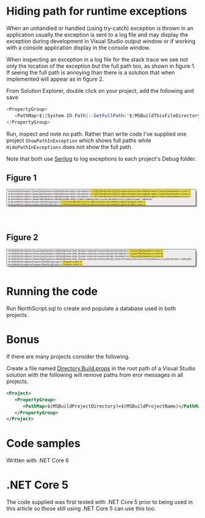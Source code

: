 # Hiding path for runtime exceptions

When an unhandled or handled (using try-catch) exception is thrown in an application usually the exception is sent to a log file and may display the exception during development in Visual Studio output window or if working with a console application display in the console window.

When inspecting an exception in a log file for the stack trace we see not only the location of the exception but the full path too, as shown in figure 1. If seeing the full path is annoying than there is a solution that when implemented will appear as in figure 2.


From Solution Explorer, double click on your project, add the following and save

```csharp
<PropertyGroup>
   <PathMap>$([System.IO.Path]::GetFullPath('$(MSBuildThisFileDirectory)'))=./</PathMap>
</PropertyGroup>
```

Run, inspect and note no path. Rather than write code I've supplied one project `ShowPathInException` which shows full paths while `HidePathInExceptions` does not show the full path.

Note that both use [Serilog](https://serilog.net/) to log exceptions to each project's Debug folder.



## Figure 1

![a](assets/WithPath.png)

</br>

## Figure 2

![b](assets/WithoutPath.png)

# Running the code

Run NorthScript.sql to create and populate a database used in both projects.

# Bonus 

If there are many projects consider the following.

Create a file named [Directory.Build.props](https://docs.microsoft.com/en-us/visualstudio/msbuild/customize-your-build?view=vs-2019#directorybuildprops-example) in the root path of a Visual Studio solution with the following will remove paths from eror messages in all projects.

```xml
<Project>
   <PropertyGroup>
      <PathMap>$(MSBuildProjectDirectory)=$(MSBuildProjectName)</PathMap>
   </PropertyGroup>
</Project>
```

# Code samples

Written with .NET Core 6

# .NET Core 5

The code supplied was first tested with .NET Core 5 prior to being used in this article so those still using .NET Core 5 can use this too.